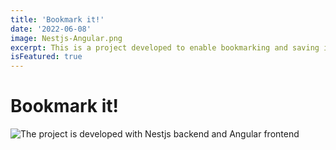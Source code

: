 ```yaml
---
title: 'Bookmark it!'
date: '2022-06-08'
image: Nestjs-Angular.png
excerpt: This is a project developed to enable bookmarking and saving it in database for later access.
isFeatured: true
---
```


# Bookmark it!





![The project is developed with Nestjs backend and Angular frontend](Bunny-bookmark.jpg)